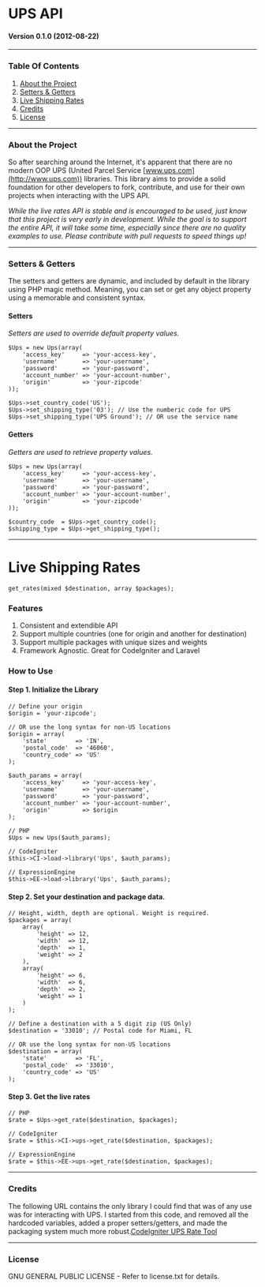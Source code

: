 # UPS API

#### Version 0.1.0 (2012-08-22)

---

### Table Of Contents

1. [About the Project](#abouttheproject)
2. [Setters & Getters](#settersgetters)
3. [Live Shipping Rates](#liveshippingrates)
4. [Credits](#credits)
5. [License](#license)

---

### About the Project

So after searching around the Internet, it's apparent that there are no modern OOP UPS (United Parcel Service [www.ups.com](http://www.ups.com)) libraries. This library aims to provide a solid foundation for other developers to fork, contribute, and use for their own projects when interacting with the UPS API.

*While the live rates API is stable and is encouraged to be used, just know that this project is very early in development. While the goal is to support the entire API, it will take some time, especially since there are no quality examples to use. Please contribute with pull requests to speed things up!*

---

### Setters & Getters

The setters and getters are dynamic, and included by default in the library using PHP magic method. Meaning, you can set or get any object property using a memorable and consistent syntax.

#### Setters

*Setters are used to override default property values.*

	$Ups = new Ups(array(
	    'access_key'     => 'your-access-key',
	    'username'       => 'your-username',
	    'password'       => 'your-password',
	    'account_number' => 'your-account-number',
	    'origin'         => 'your-zipcode'
	));

	$Ups->set_country_code('US');
	$Ups->set_shipping_type('03'); // Use the numberic code for UPS
	$Ups->set_shipping_type('UPS Ground'); // OR use the service name


#### Getters

*Getters are used to retrieve property values.*

	$Ups = new Ups(array(
	    'access_key'     => 'your-access-key',
	    'username'       => 'your-username',
	    'password'       => 'your-password',
	    'account_number' => 'your-account-number',
	    'origin'         => 'your-zipcode'
	));
	
	$country_code  = $Ups->get_country_code();
	$shipping_type = $Ups->get_shipping_type();

----

# Live Shipping Rates

	get_rates(mixed $destination, array $packages);

### Features

1. Consistent and extendible API
2. Support multiple countries (one for origin and another for destination)
3. Support multiple packages with unique sizes and weights
4. Framework Agnostic. Great for CodeIgniter and Laravel

### How to Use

#### Step 1. Initialize the Library

	// Define your origin
	$origin = 'your-zipcode';
	
	// OR use the long syntax for non-US locations
	$origin = array(
		'state'        => 'IN',
		'postal_code'  => '46060',
		'country_code' => 'US'
	);
	
	$auth_params = array(
		'access_key'     => 'your-access-key',
		'username'       => 'your-username',
		'password'       => 'your-password',
		'account_number' => 'your-account-number',
		'origin' 	 	 => $origin
	);
	
	// PHP
	$Ups = new Ups($auth_params);
	
	// CodeIgniter
	$this->CI->load->library('Ups', $auth_params);
	
	// ExpressionEngine
	$this->EE->load->library('Ups', $auth_params);
	
#### Step 2. Set your destination and package data.

	// Height, width, depth are optional. Weight is required.
	$packages = array(
		array(
			'height' => 12,
			'width'  => 12,
			'depth'  => 1,
			'weight' => 2
		),
		array(
			'height' => 6,
			'width'  => 6,
			'depth'  => 2,
			'weight' => 1
		)
	);
	
	// Define a destination with a 5 digit zip (US Only)	
	$destination = '33010'; // Postal code for Miami, FL
	
	// OR use the long syntax for non-US locations
	$destination = array(
		'state'        => 'FL',
		'postal_code'  => '33010',
		'country_code' => 'US'
	);


#### Step 3. Get the live rates

	// PHP
	$rate = $Ups->get_rate($destination, $packages);
	
	// CodeIgniter
	$rate = $this->CI->ups->get_rate($destination, $packages);
	
	// ExpressionEngine	
	$rate = $this->EE->ups->get_rate($destination, $packages);

---

### Credits

The following URL contains the only library I could find that was of any use was for interacting with UPS. I started from this code, and removed all the hardcoded variables, added a proper setters/getters, and made the packaging system much more robust.[CodeIgniter UPS Rate Tool](https://github.com/EllisLab/CodeIgniter/wiki/UPS-Rate-Tool)

---

### License

GNU GENERAL PUBLIC LICENSE - Refer to license.txt for details.